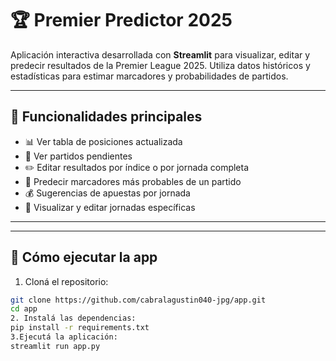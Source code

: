 # 🏆 Premier Predictor 2025

Aplicación interactiva desarrollada con **Streamlit** para visualizar, editar y predecir resultados de la Premier League 2025. Utiliza datos históricos y estadísticas para estimar marcadores y probabilidades de partidos.

---

## 🎯 Funcionalidades principales

- 📊 Ver tabla de posiciones actualizada
- 📅 Ver partidos pendientes
- ✏️ Editar resultados por índice o por jornada completa
- 🔮 Predecir marcadores más probables de un partido
- 💰 Sugerencias de apuestas por jornada
- 🧮 Visualizar y editar jornadas específicas

---


---

## 🚀 Cómo ejecutar la app

1. Cloná el repositorio:

```bash
git clone https://github.com/cabralagustin040-jpg/app.git
cd app 
2. Instalá las dependencias:
pip install -r requirements.txt
3.Ejecutá la aplicación:
streamlit run app.py

 
